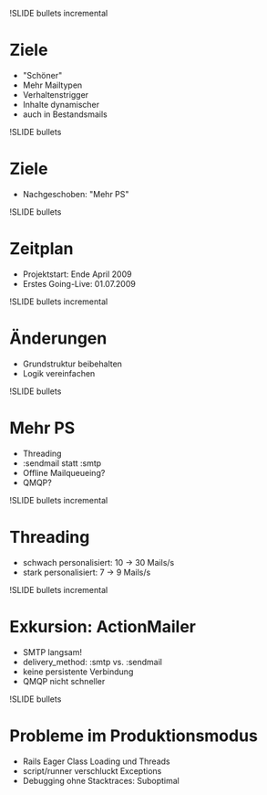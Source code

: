 !SLIDE bullets incremental

# Ziele #

* "Schöner"
* Mehr Mailtypen
* Verhaltenstrigger
* Inhalte dynamischer
* auch in Bestandsmails

!SLIDE bullets

# Ziele #

* Nachgeschoben: "Mehr PS"

!SLIDE bullets

# Zeitplan #

* Projektstart: Ende April 2009
* Erstes Going-Live: 01.07.2009

!SLIDE bullets incremental

# Änderungen #

* Grundstruktur beibehalten
* Logik vereinfachen

!SLIDE bullets

# Mehr PS #

* Threading
* :sendmail statt :smtp
* Offline Mailqueueing?
* QMQP?

!SLIDE bullets incremental

# Threading #

* schwach personalisiert: 10 -> 30 Mails/s 
* stark personalisiert: 7 -> 9 Mails/s

!SLIDE bullets incremental

# Exkursion: ActionMailer #

* SMTP langsam!
* delivery_method: :smtp vs. :sendmail
* keine persistente Verbindung
* QMQP nicht schneller

!SLIDE bullets

# Probleme im Produktionsmodus #

* Rails Eager Class Loading und Threads
* script/runner verschluckt Exceptions
* Debugging ohne Stacktraces: Suboptimal

